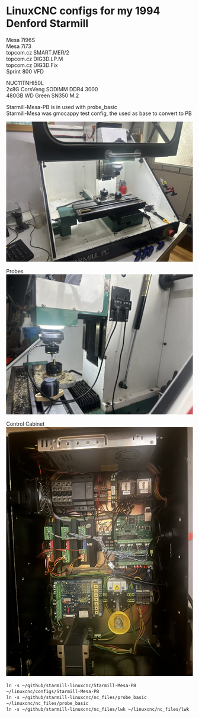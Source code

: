 # LinuxCNC configs for my 1994 Denford Starmill

Mesa 7i96S  
Mesa 7i73  
topcom.cz SMART.MER/2  
topcom.cz DIG3D.LP.M  
topcom.cz DIG3D.Fix  
Sprint 800 VFD  

NUC11TNHI50L  
2x8G CorsVeng SODIMM DDR4 3000  
480GB WD Green SN350 M.2  


Starmill-Mesa-PB is in used with probe_basic  
Starmill-Mesa was gmocappy test config, the used as base to convert to PB

![Starmill](/images/Starmill.jpeg)

Probes
![Probes](/images/Probes.jpeg)

Control Cabinet
![Control Cabinet](/images/ControlCabinet.jpeg)


```
ln -s ~/github/starmill-linuxcnc/Starmill-Mesa-PB ~/linuxcnc/configs/Starmill-Mesa-PB
ln -s ~/github/starmill-linuxcnc/nc_files/probe_basic ~/linuxcnc/nc_files/probe_basic
ln -s ~/github/starmill-linuxcnc/nc_files/lwk ~/linuxcnc/nc_files/lwk
```
